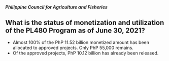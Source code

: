 ##### Philippine Council for Agriculture and Fisheries

## What is the status of monetization and utilization of the PL480 Program as of June 30, 2021?


 - Almost 100% of the PhP 11.52 billion monetized amount has been allocated to approved projects. Only PhP 55,000 remains.
 - Of the approved projects, PhP 10.12 billion has already been released.
